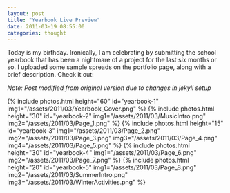 ```yaml
---
layout: post
title: "Yearbook Live Preview"
date: 2011-03-19 08:55:00
categories: thought
---
```

Today is my birthday. Ironically, I am celebrating by submitting the school yearbook that has been a nightmare of a project for the last six months or so. I uploaded some sample spreads on the portfolio page, along with a brief description. Check it out:

*Note: Post modified from original version due to changes in jekyll
setup*

{% include photos.html
  height="60" id="yearbook-1"
  img1="/assets/2011/03/Yearbook_Cover.png"
%}
{% include photos.html
  height="30" id="yearbook-2"
  img1="/assets/2011/03/MusicIntro.png"
  img2="/assets/2011/03/Page_1.png"
%}
{% include photos.html
  height="15" id="yearbook-3"
  img1="/assets/2011/03/Page_2.png"
  img2="/assets/2011/03/Page_3.png"
  img3="/assets/2011/03/Page_4.png"
  img4="/assets/2011/03/Page_5.png"
%}
{% include photos.html
  height="30" id="yearbook-4"
  img1="/assets/2011/03/Page_6.png"
  img2="/assets/2011/03/Page_7.png"
%}
{% include photos.html
  height="20" id="yearbook-5"
  img1="/assets/2011/03/Page_8.png"
  img2="/assets/2011/03/SummerIntro.png"
  img3="/assets/2011/03/WinterActivities.png"
%}
